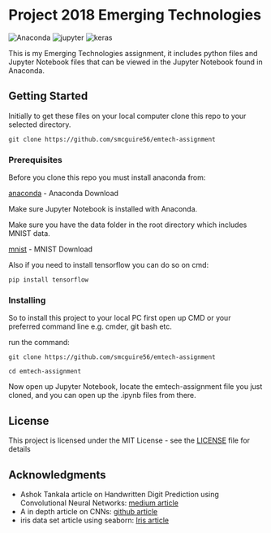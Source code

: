 # Project 2018 Emerging Technologies


![Anaconda](https://upload.wikimedia.org/wikipedia/en/thumb/c/cd/Anaconda_Logo.png/200px-Anaconda_Logo.png) ![jupyter](https://www.appliedis.com/wp-content/uploads/2017/08/Project-Jupyter-logo.png) ![keras](https://upload.wikimedia.org/wikipedia/commons/c/c9/Keras_Logo.jpg
)

This is my Emerging Technologies assignment, it includes python files and Jupyter Notebook files that
can be viewed in the Jupyter Notebook found in Anaconda. 

## Getting Started

Initially to get these files on your local computer clone this repo to your selected directory.
```
git clone https://github.com/smcguire56/emtech-assignment
```

### Prerequisites

Before you clone this repo you must install anaconda from: 

[anaconda](https://www.anaconda.com/download/) - Anaconda Download

Make sure Jupyter Notebook is installed with Anaconda.

Make sure you have the data folder in the root directory which includes MNIST data.

[mnist](http://yann.lecun.com/exdb/mnist/) - MNIST Download



Also if you need to install tensorflow you can do so on cmd:
```
pip install tensorflow
```

### Installing

So to install this project to your local PC first open up CMD or your preferred command line e.g. cmder, git bash etc.

run the command: 

```
git clone https://github.com/smcguire56/emtech-assignment 
```

```
cd emtech-assignment
```

Now open up Jupyter Notebook, locate the emtech-assignment file you just cloned, and you can open up the .ipynb files from there.


## License

This project is licensed under the MIT License - see the [LICENSE](LICENSE) file for details

## Acknowledgments

* Ashok Tankala article on Handwritten Digit Prediction using Convolutional Neural Networks: [medium article](https://medium.com/coinmonks/handwritten-digit-prediction-using-convolutional-neural-networks-in-tensorflow-with-keras-and-live-5ebddf46dc8) 
* A in depth article on CNNs: [github article](http://cs231n.github.io/convolutional-networks/) 
* iris data set article using seaborn: [Iris article](https://www.kaggle.com/adityabhat24/iris-data-analysis-and-machine-learning-python)


